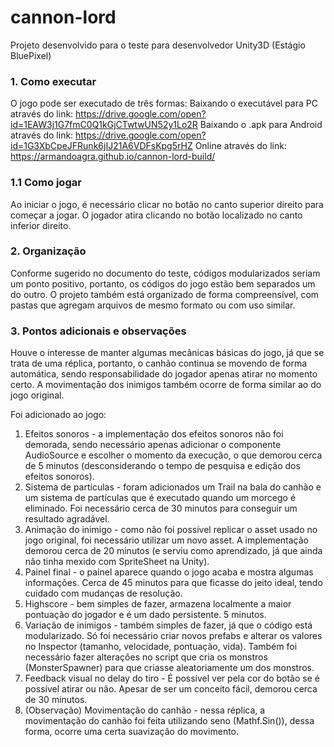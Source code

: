 # cannon-lord
Projeto desenvolvido para o teste para desenvolvedor Unity3D (Estágio BluePixel)

### 1. Como executar
O jogo pode ser executado de três formas:
Baixando o executável para PC através do link: https://drive.google.com/open?id=1EAW3j1G7fmC0Q1kGjCTwtwUN52y1Lo2R
Baixando o .apk para Android através do link: https://drive.google.com/open?id=1G3XbCpeJFRunk6jIJ21A6VDFsKpg5rHZ
Online através do link: https://armandoagra.github.io/cannon-lord-build/

### 1.1 Como jogar
Ao iniciar o jogo, é necessário clicar no botão no canto superior direito para começar a jogar. O jogador atira clicando no botão localizado no canto inferior direito.

### 2. Organização
Conforme sugerido no documento do teste, códigos modularizados seriam um ponto positivo, portanto, os códigos do jogo estão bem separados um do outro. O projeto também está organizado de forma compreensível, com pastas que agregam arquivos de mesmo formato ou com uso similar. 

### 3. Pontos adicionais e observações
Houve o interesse de manter algumas mecânicas básicas do jogo, já que se trata de uma réplica, portanto, o canhão continua se movendo de forma automática, sendo responsabilidade do jogador apenas atirar no momento certo. A movimentação dos inimigos também ocorre de forma similar ao do jogo original.

Foi adicionado ao jogo: 
1) Efeitos sonoros - a implementação dos efeitos sonoros não foi demorada, sendo necessário apenas adicionar o componente AudioSource e escolher o momento da execução, o que demorou cerca de 5 minutos (desconsiderando o tempo de pesquisa e edição dos efeitos sonoros).
2) Sistema de partículas - foram adicionados um Trail na bala do canhão e um sistema de partículas que é executado quando um morcego é eliminado. Foi necessário cerca de 30 minutos para conseguir um resultado agradável.
3) Animação do inimigo - como não foi possível replicar o asset usado no jogo original, foi necessário utilizar um novo asset. A implementação demorou cerca de 20 minutos (e serviu como aprendizado, já que ainda não tinha mexido com SpriteSheet na Unity).
4) Painel final - o painel aparece quando o jogo acaba e mostra algumas informações. Cerca de 45 minutos para que ficasse do jeito ideal, tendo cuidado com mudanças de resolução.
5) Highscore - bem simples de fazer, armazena localmente a maior pontuação do jogador e é um dado persistente. 5 minutos.
6) Variação de inimigos - também simples de fazer, já que o código está modularizado. Só foi necessário criar novos prefabs e alterar os valores no Inspector (tamanho, velocidade, pontuação, vida). Também foi necessário fazer alterações no script que cria os monstros (MonsterSpawner) para que criasse aleatoriamente um dos monstros.
7) Feedback visual no delay do tiro - É possível ver pela cor do botão se é possível atirar ou não. Apesar de ser um conceito fácil, demorou cerca de 30 minutos.
8) (Observação) Movimentação do canhão - nessa réplica, a movimentação do canhão foi feita utilizando seno (Mathf.Sin()), dessa forma, ocorre uma certa suavização do movimento. 
